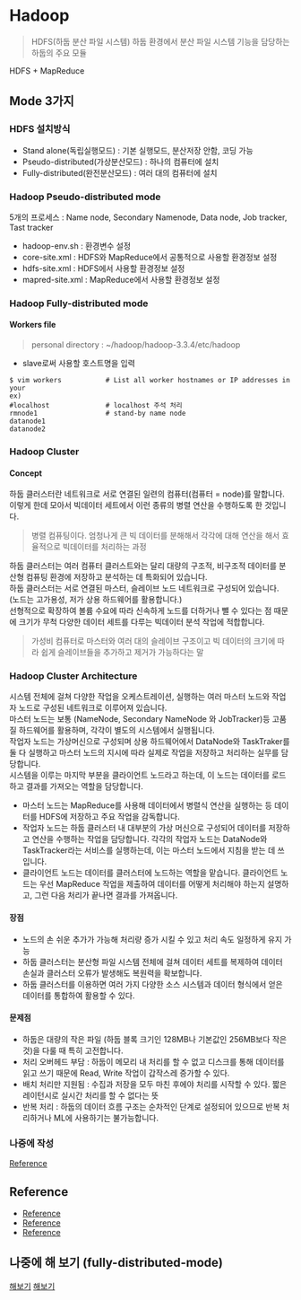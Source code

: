 # Hadoop
> HDFS(하둡 분산 파일 시스템) 하둡 환경에서 분산 파일 시스템 기능을 담당하는 하둡의 주요 모듈  

HDFS + MapReduce

## Mode 3가지
### HDFS 설치방식
- Stand alone(독립실행모드) : 기본 실행모드, 분산저장 안함, 코딩 가능
- Pseudo-distributed(가상분산모드) : 하나의 컴퓨터에 설치
- Fully-distributed(완전분산모드) : 여러 대의 컴퓨터에 설치

### Hadoop Pseudo-distributed mode
5개의 프로세스 : Name node, Secondary Namenode, Data node, Job tracker, Tast tracker
- hadoop-env.sh : 환경변수 설정
- core-site.xml : HDFS와 MapReduce에서 공통적으로 사용할 환경정보 설정
- hdfs-site.xml : HDFS에서 사용할 환경정보 설정
- mapred-site.xml : MapReduce에서 사용할 환경정보 설정

### Hadoop Fully-distributed mode
#### Workers file
> personal directory : ~/hadoop/hadoop-3.3.4/etc/hadoop  
- slave로써 사용할 호스트명을 입력
```
$ vim workers           # List all worker hostnames or IP addresses in your
ex)
#localhost              # localhost 주석 처리
rmnode1                 # stand-by name node
datanode1
datanode2
```

### Hadoop Cluster
#### Concept
하둡 클러스터란 네트워크로 서로 연결된 일련의 컴퓨터(컴퓨터 = node)를 말합니다.  
이렇게 한데 모아서 빅데이터 세트에서 이런 종류의 병렬 연산을 수행하도록 한 것입니다.
> 병렬 컴퓨팅이다. 엄청나게 큰 빅 데이터를 분해해서 각각에 대해 연산을 해서 효율적으로 빅데이터를 처리하는 과정

하둡 클러스터는 여러 컴퓨터 클러스트와는 달리 대량의 구조적, 비구조적 데이터를 분산형 컴퓨팅 환경에 저장하고 분석하는 데 특화되어 있습니다.  
하둡 클러스터는 서로 연결된 마스터, 슬레이브 노드 네트워크로 구성되어 있습니다.  
(노드는 고가용성, 저가 상용 하드웨어를 활용합니다.)  
선형적으로 확장하여 볼륨 수요에 따라 신속하게 노드를 더하거나 뺄 수 있다는 점 때문에 크기가 무척 다양한 데이터 세트를 다루는 빅데이터 분석 작업에 적합합니다.  
> 가성비 컴퓨터로 마스터와 여러 대의 슬레이브 구조이고 빅 데이터의 크기에 따라 쉽게 슬레이브들을 추가하고 제거가 가능하다는 말

### Hadoop Cluster Architecture
  
시스템 전체에 걸쳐 다양한 작업을 오케스트레이션, 실행하는 여러 마스터 노드와 작업자 노드로 구성된 네트워크로 이루어져 있습니다.  
마스터 노드는 보통 (NameNode, Secondary NameNode 와 JobTracker)등 고품질 하드웨어를 활용하며, 각각이 별도의 시스템에서 실행됩니다.  
작업자 노드는 가상머신으로 구성되며 상용 하드웨어에서 DataNode와 TaskTraker를 둘 다 실행하고 마스터 노드의 지시에 따라 실제로 작업을 저장하고 처리하는 실무를 담당합니다.  
시스템을 이루는 마지막 부분을 클라이언트 노드라고 하는데, 이 노드는 데이터를 로드하고 결과를 가져오는 역할을 담당합니다.
- 마스터 노드는 MapReduce를 사용해 데이터에서 병렬식 연산을 실행하는 등 데이터를 HDFS에 저장하고 주요 작업을 감독합니다.
- 작업자 노드는 하둡 클러스터 내 대부분의 가상 머신으로 구성되어 데이터를 저장하고 연산을 수행하는 작업을 담당합니다. 각각의 작업자 노드는 DataNode와 TaskTracker라는 서비스를 실행하는데, 이는 마스터 노드에서 지침을 받는 데 쓰입니다.
- 클라이언트 노드는 데이터를 클러스터에 노드하는 역할을 맡습니다. 클라이언트 노드는 우선 MapReduce 작업을 제출하여 데이터를 어떻게 처리해야 하는지 설명하고, 그런 다음 처리가 끝나면 결과를 가져옵니다.
#### 장점
- 노드의 손 쉬운 추가가 가능해 처리량 증가 시킬 수 있고 처리 속도 일정하게 유지 가능
- 하둡 클러스터는 분산형 파일 시스템 전체에 걸쳐 데이터 세트를 복제하여 데이터 손실과 클러스터 오류가 발생해도 복원력을 확보합니다.
- 하둡 클러스터를 이용하면 여러 가지 다양한 소스 시스템과 데이터 형식에서 얻은 데이터를 통합하여 활용할 수 있다.

#### 문제점
- 하둡은 대량의 작은 파일 (하둡 블록 크기인 128MB나 기본값인 256MB보다 작은 것)을 다룰 때 특히 고전합니다.
- 처리 오버헤드 부담 : 하둡이 메모리 내 처리를 할 수 없고 디스크를 통해 데이터를 읽고 쓰기 때문에 Read, Write 작업이 갑작스레 증가할 수 있다.
- 배치 처리만 지원됨 : 수집과 저장을 모두 마친 후에야 처리를 시작할 수 있다. 짧은 레이턴시로 실시간 처리를 할 수 없다는 뜻
- 반복 처리 : 하둡의 데이터 흐름 구조는 순차적인 단계로 설정되어 있으므로 반복 처리하거나 ML에 사용하기는 불가능합니다.




### 나중에 작성
[Reference](https://velog.io/@modsiw/%EA%B8%B0%ED%83%80-%ED%95%98%EB%91%A1-%ED%99%98%EA%B2%BD-%EC%84%A4%EC%A0%95-%ED%95%98%EB%A9%B4%EC%84%9C-%EB%AA%B0%EB%9E%90%EB%8D%98-%EA%B3%BC%EC%A0%95-%EA%B0%9C%EB%85%90-%EB%AA%85%EB%A0%B9%EC%96%B4)

## Reference
- [Reference](https://goudacheese.gitlab.io/post/2018-02-24-hadoop_wordcount_example/)
- [Reference](https://hbase.tistory.com/349#:~:text=%ED%95%98%EB%91%A1%20%EC%8A%A4%ED%8A%B8%EB%A6%AC%EB%B0%8D%EC%9D%80%20%EC%9C%A0%EB%8B%89%EC%8A%A4%20%EC%8A%A4%ED%8A%B8%EB%A6%BC,Reducer%EB%A1%9C%20%EC%82%AC%EC%9A%A9%ED%95%A0%20%EC%88%98%20%EC%9E%88%EB%8B%A4.)
- [Reference](https://hadoop.apache.org/docs/r3.1.1/hadoop-project-dist/hadoop-common/ClusterSetup.html)

## 나중에 해 보기 (fully-distributed-mode)
[해보기](https://spidyweb.tistory.com/270)
[해보기](https://beomi.github.io/2017/11/27/EMR-and-PySpark/)